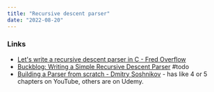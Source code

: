 ```yaml
---
title: "Recursive descent parser"
date: "2022-08-20"
---
```


### Links
- [Let's write a recursive descent parser in C - Fred Overflow](https://www.youtube.com/watch?v=N55XNj8KjC4)
- [Buckblog: Writing a Simple Recursive Descent Parser](https://weblog.jamisbuck.org/2015/7/30/writing-a-simple-recursive-descent-parser.html) #todo
- [Building a Parser from scratch - Dmitry Soshnikov](https://www.youtube.com/watch?v=4m7ubrdbWQU) - has like 4 or 5 chapters on YouTube, others are on Udemy.